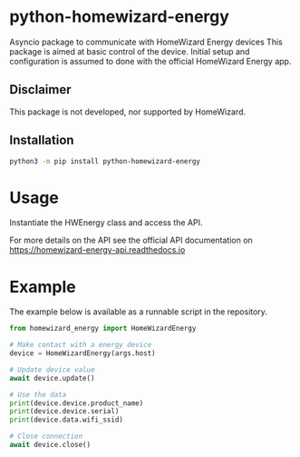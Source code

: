# python-homewizard-energy

Asyncio package to communicate with HomeWizard Energy devices
This package is aimed at basic control of the device. Initial setup and configuration is assumed to done with the official HomeWizard Energy app.

## Disclaimer

This package is not developed, nor supported by HomeWizard.

## Installation
```bash
python3 -m pip install python-homewizard-energy
```

# Usage
Instantiate the HWEnergy class and access the API.

For more details on the API see the official API documentation on
https://homewizard-energy-api.readthedocs.io

# Example
The example below is available as a runnable script in the repository.

```python
from homewizard_energy import HomeWizardEnergy

# Make contact with a energy device
device = HomeWizardEnergy(args.host)

# Update device value
await device.update()

# Use the data
print(device.device.product_name)
print(device.device.serial)
print(device.data.wifi_ssid)

# Close connection
await device.close()
```
